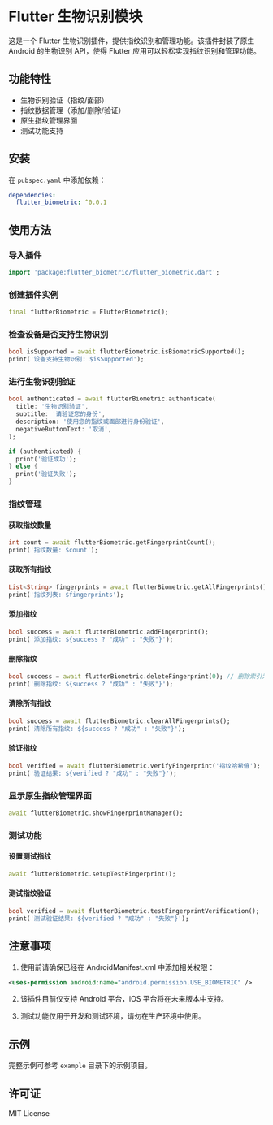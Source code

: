 # Flutter 生物识别模块

这是一个 Flutter 生物识别插件，提供指纹识别和管理功能。该插件封装了原生 Android 的生物识别 API，使得 Flutter 应用可以轻松实现指纹识别和管理功能。

## 功能特性

- 生物识别验证（指纹/面部）
- 指纹数据管理（添加/删除/验证）
- 原生指纹管理界面
- 测试功能支持

## 安装

在 `pubspec.yaml` 中添加依赖：

```yaml
dependencies:
  flutter_biometric: ^0.0.1
```

## 使用方法

### 导入插件

```dart
import 'package:flutter_biometric/flutter_biometric.dart';
```

### 创建插件实例

```dart
final flutterBiometric = FlutterBiometric();
```

### 检查设备是否支持生物识别

```dart
bool isSupported = await flutterBiometric.isBiometricSupported();
print('设备支持生物识别: $isSupported');
```

### 进行生物识别验证

```dart
bool authenticated = await flutterBiometric.authenticate(
  title: '生物识别验证',
  subtitle: '请验证您的身份',
  description: '使用您的指纹或面部进行身份验证',
  negativeButtonText: '取消',
);

if (authenticated) {
  print('验证成功');
} else {
  print('验证失败');
}
```

### 指纹管理

#### 获取指纹数量

```dart
int count = await flutterBiometric.getFingerprintCount();
print('指纹数量: $count');
```

#### 获取所有指纹

```dart
List<String> fingerprints = await flutterBiometric.getAllFingerprints();
print('指纹列表: $fingerprints');
```

#### 添加指纹

```dart
bool success = await flutterBiometric.addFingerprint();
print('添加指纹: ${success ? "成功" : "失败"}');
```

#### 删除指纹

```dart
bool success = await flutterBiometric.deleteFingerprint(0); // 删除索引为0的指纹
print('删除指纹: ${success ? "成功" : "失败"}');
```

#### 清除所有指纹

```dart
bool success = await flutterBiometric.clearAllFingerprints();
print('清除所有指纹: ${success ? "成功" : "失败"}');
```

#### 验证指纹

```dart
bool verified = await flutterBiometric.verifyFingerprint('指纹哈希值');
print('验证结果: ${verified ? "成功" : "失败"}');
```

### 显示原生指纹管理界面

```dart
await flutterBiometric.showFingerprintManager();
```

### 测试功能

#### 设置测试指纹

```dart
await flutterBiometric.setupTestFingerprint();
```

#### 测试指纹验证

```dart
bool verified = await flutterBiometric.testFingerprintVerification();
print('测试验证结果: ${verified ? "成功" : "失败"}');
```

## 注意事项

1. 使用前请确保已经在 AndroidManifest.xml 中添加相关权限：

```xml
<uses-permission android:name="android.permission.USE_BIOMETRIC" />
```

2. 该插件目前仅支持 Android 平台，iOS 平台将在未来版本中支持。

3. 测试功能仅用于开发和测试环境，请勿在生产环境中使用。

## 示例

完整示例可参考 `example` 目录下的示例项目。

## 许可证

MIT License

